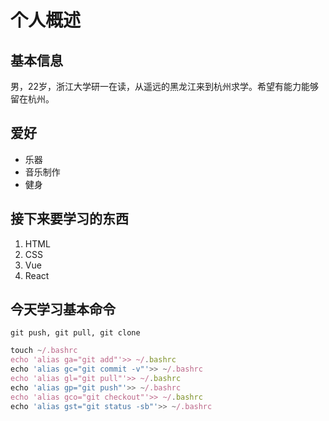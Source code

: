 # 个人概述

## 基本信息

男，22岁，浙江大学研一在读，从遥远的黑龙江来到杭州求学。希望有能力能够留在杭州。

## 爱好

* 乐器
* 音乐制作
* 健身

## 接下来要学习的东西

1. HTML
2. CSS
3. Vue
4. React

## 今天学习基本命令

  `git push, git pull, git clone`
```javascript
touch ~/.bashrc
echo 'alias ga="git add"'>> ~/.bashrc
echo 'alias gc="git commit -v"'>> ~/.bashrc
echo 'alias gl="git pull"'>> ~/.bashrc
echo 'alias gp="git push"'>> ~/.bashrc
echo 'alias gco="git checkout"'>> ~/.bashrc
echo 'alias gst="git status -sb"'>> ~/.bashrc
```
